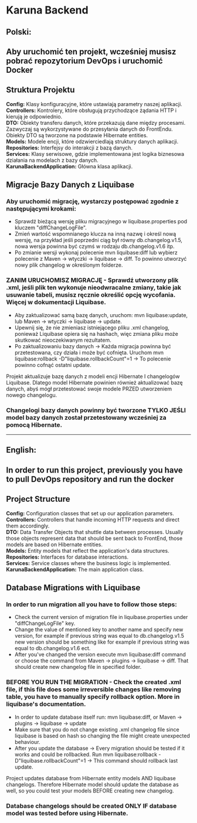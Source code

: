 # Karuna Backend

## Polski:

## Aby uruchomić ten projekt, wcześniej musisz pobrać repozytorium DevOps i uruchomić Docker
## Struktura Projektu
**Config:** Klasy konfiguracyjne, które ustawiają parametry naszej aplikacji.  
**Controllers:** Kontrolery, które obsługują przychodzące żądania HTTP i kierują je odpowiednio.  
**DTO:** Obiekty transferu danych, które przekazują dane między procesami. Zazwyczaj są wykorzystywane do przesyłania danych do FrontEndu. Obiekty DTO są tworzone na podstawie Hibernate entities.  
**Models:** Modele encji, które odzwierciedlają struktury danych aplikacji.  
**Repositories:** Interfejsy do interakcji z bazą danych.  
**Services:** Klasy serwisowe, gdzie implementowana jest logika biznesowa działania na modelach z bazy danych.  
**KarunaBackendApplication:** Główna klasa aplikacji.  

## Migracje Bazy Danych z Liquibase
### Aby uruchomić migrację, wystarczy postępować zgodnie z następującymi krokami:
- Sprawdź bieżącą wersję pliku migracyjnego w liquibase.properties pod kluczem "diffChangeLogFile".  
- Zmień wartość wspomnianego klucza na inną nazwę i określ nową wersję, na przykład jeśli poprzedni ciąg był równy db.changelog.v1.5, nowa wersja powinna być czymś w rodzaju db.changelog.v1.6 itp.  
- Po zmianie wersji wykonaj polecenie mvn liquibase:diff lub wybierz polecenie z Maven -> wtyczki -> liquibase -> diff. To powinno utworzyć nowy plik changelog w określonym folderze.  
### ZANIM URUCHOMISZ MIGRACJĘ - Sprawdź utworzony plik .xml, jeśli plik ten wykonuje nieodwracalne zmiany, takie jak usuwanie tabeli, musisz ręcznie określić opcję wycofania. Więcej w dokumentacji Liquibase.
- Aby zaktualizować samą bazę danych, uruchom: mvn liquibase:update, lub Maven -> wtyczki -> liquibase -> update.  
- Upewnij się, że nie zmieniasz istniejącego pliku .xml changelog, ponieważ Liquibase opiera się na hashach, więc zmiana pliku może skutkować nieoczekiwanym rezultatem.  
- Po zaktualizowaniu bazy danych -> Każda migracja powinna być przetestowana, czy działa i może być cofnięta. Uruchom mvn liquibase:rollback -D"liquibase.rollbackCount"=1 -> To polecenie powinno cofnąć ostatni update.  


Projekt aktualizuje bazę danych z modeli encji Hibernate I changelogów Liquibase. Dlatego model Hibernate powinien również aktualizować bazę danych, abyś mógł przetestować swoje modele PRZED utworzeniem nowego changelogu.  

### Changelogi bazy danych powinny być tworzone TYLKO JEŚLI model bazy danych został przetestowany wcześniej za pomocą Hibernate.

--------------------------------------------------------------------------------------------------------------------------------------------------------------

## English:

## In order to run this project, previously you have to pull DevOps repository and run the docker

## Project Structure
**Config:** Configuration classes that set up our application parameters.  
**Controllers:** Controllers that handle incoming HTTP requests and direct them accordingly.  
**DTO:** Data Transfer Objects that shuttle data between processes. Usually those objects represent data that should be sent back to FrontEnd, those models are based on Hibernate entities.  
**Models:** Entity models that reflect the application's data structures.  
**Repositories:** Interfaces for database interactions.  
**Services:** Service classes where the business logic is implemented.  
**KarunaBackendApplication:** The main application class.  

## Database Migrations with Liquibase
### In order to run migration all you have to follow those steps:
- Check the current version of migration file in liquibase.properties under "diffChangeLogFile" key.  
- Change the value of mentioned key to another name and specify new version, for example if previous string was equal to db.changelog.v1.5 new version should be something like for example if previous string was equal to db.changelog.v1.6 ect.  
- After you've changed the version execute mvn liquibase:diff command or choose the command from Maven -> plugins -> liquibase -> diff. That should create new changelog file in specified folder.  
### BEFORE YOU RUN THE MIGRATION - Check the created .xml file, if this file does some irreversible changes like removing table, you have to manually specify rollback option. More in liquibase's documentation.
- In order to update database itself run: mvn liquibase:diff, or Maven -> plugins -> liquibase -> update  
- Make sure that you do not change existing .xml changelog file since liquibase is based on hash so changing the file might create unexpected behaviour.  
- After you update the database -> Every migration should be tested if it works and could be rollbacked. Run  mvn liquibase:rollback  -D"liquibase.rollbackCount"=1 -> This command should rollback last update.  



Project updates database from Hibernate entity models AND liquibase changelogs. Therefore Hibernate model should update the database as well, so you could test your models BEFORE creating new changelog.  

### Database changelogs should be created ONLY IF database model was tested before using Hibernate.




